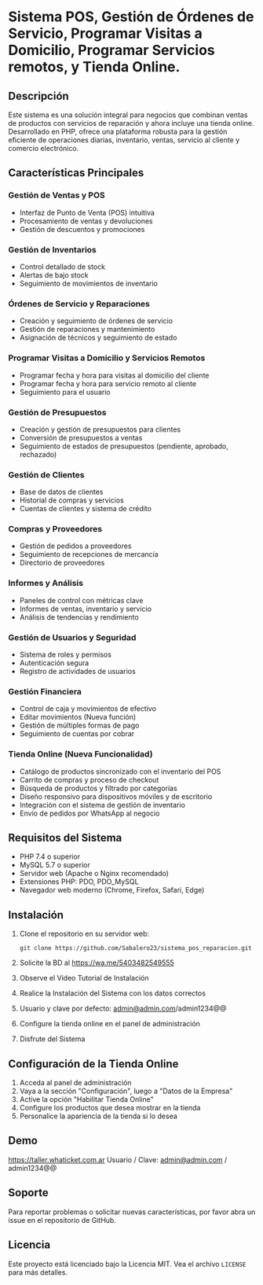 # Sistema POS, Gestión de Órdenes de Servicio, Programar Visitas a Domicilio, Programar Servicios remotos, y Tienda Online.

## Descripción
Este sistema es una solución integral para negocios que combinan ventas de productos con servicios de reparación y ahora incluye una tienda online. Desarrollado en PHP, ofrece una plataforma robusta para la gestión eficiente de operaciones diarias, inventario, ventas, servicio al cliente y comercio electrónico.

## Características Principales

### Gestión de Ventas y POS
- Interfaz de Punto de Venta (POS) intuitiva
- Procesamiento de ventas y devoluciones
- Gestión de descuentos y promociones

### Gestión de Inventarios
- Control detallado de stock
- Alertas de bajo stock
- Seguimiento de movimientos de inventario

### Órdenes de Servicio y Reparaciones
- Creación y seguimiento de órdenes de servicio
- Gestión de reparaciones y mantenimiento
- Asignación de técnicos y seguimiento de estado

### Programar Visitas a Domicilio y Servicios Remotos
- Programar fecha y hora para visitas al domicilio del cliente
- Programar fecha y hora para servicio remoto al cliente
- Seguimiento para el usuario

### Gestión de Presupuestos
- Creación y gestión de presupuestos para clientes
- Conversión de presupuestos a ventas
- Seguimiento de estados de presupuestos (pendiente, aprobado, rechazado)

### Gestión de Clientes
- Base de datos de clientes
- Historial de compras y servicios
- Cuentas de clientes y sistema de crédito

### Compras y Proveedores
- Gestión de pedidos a proveedores
- Seguimiento de recepciones de mercancía
- Directorio de proveedores

### Informes y Análisis
- Paneles de control con métricas clave
- Informes de ventas, inventario y servicio
- Análisis de tendencias y rendimiento

### Gestión de Usuarios y Seguridad
- Sistema de roles y permisos
- Autenticación segura
- Registro de actividades de usuarios

### Gestión Financiera
- Control de caja y movimientos de efectivo
- Editar movimientos (Nueva función)
- Gestión de múltiples formas de pago
- Seguimiento de cuentas por cobrar

### Tienda Online (Nueva Funcionalidad)
- Catálogo de productos sincronizado con el inventario del POS
- Carrito de compras y proceso de checkout
- Búsqueda de productos y filtrado por categorías
- Diseño responsivo para dispositivos móviles y de escritorio
- Integración con el sistema de gestión de inventario
- Envío de pedidos por WhatsApp al negocio

## Requisitos del Sistema

- PHP 7.4 o superior
- MySQL 5.7 o superior
- Servidor web (Apache o Nginx recomendado)
- Extensiones PHP: PDO, PDO_MySQL
- Navegador web moderno (Chrome, Firefox, Safari, Edge)

## Instalación

1. Clone el repositorio en su servidor web:
   ```
   git clone https://github.com/Sabalero23/sistema_pos_reparacion.git
   ```
2. Solicite la BD al https://wa.me/5403482549555

3. Observe el Video Tutorial de Instalación

4. Realice la Instalación del Sistema con los datos correctos

5. Usuario y clave por defecto: admin@admin.com/admin1234@@

6. Configure la tienda online en el panel de administración

7. Disfrute del Sistema

## Configuración de la Tienda Online

1. Acceda al panel de administración
2. Vaya a la sección "Configuración", luego a "Datos de la Empresa"
3. Active la opción "Habilitar Tienda Online"
4. Configure los productos que desea mostrar en la tienda
5. Personalice la apariencia de la tienda si lo desea

## Demo
https://taller.whaticket.com.ar
Usuario / Clave: admin@admin.com / admin1234@@

## Soporte

Para reportar problemas o solicitar nuevas características, por favor abra un issue en el repositorio de GitHub.

## Licencia

Este proyecto está licenciado bajo la Licencia MIT. Vea el archivo `LICENSE` para más detalles.
